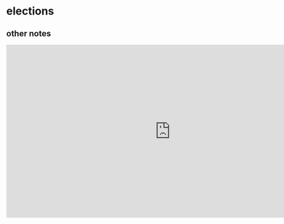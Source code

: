 # elections

## other notes
<iframe width="863" height="457" seamless frameborder="0" scrolling="no" src="https://docs.google.com/spreadsheets/d/e/2PACX-1vQYC7iFtJWVMYCuGT3VVXZiwOR7u82ZTiVTnUM9lq93qYa1Lah1BAC2gC4_hS_dTQ/pubchart?oid=2095034533&amp;format=interactive"></iframe>
